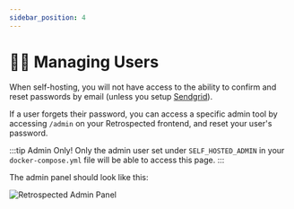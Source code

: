 ```yaml
---
sidebar_position: 4
---
```


# 🙋‍♂️ Managing Users

When self-hosting, you will not have access to the ability to confirm and reset passwords by email (unless you setup [Sendgrid](sendgrid)).

If a user forgets their password, you can access a specific admin tool by accessing `/admin` on your Retrospected frontend, and reset your user's password.

:::tip Admin Only!
Only the admin user set under `SELF_HOSTED_ADMIN` in your `docker-compose.yml` file will be able to access this page.
:::

The admin panel should look like this:

![Retrospected Admin Panel](/img/self-hosting/admin-panel.png)
